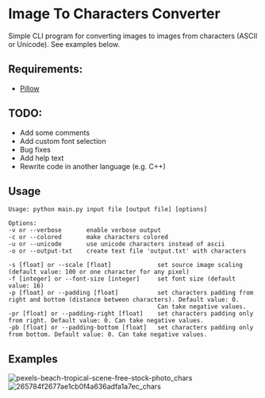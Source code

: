 # Image To Characters Converter

Simple CLI program for converting images to images from characters (ASCII or Unicode). See examples below.

## Requirements:
* [Pillow](https://pypi.org/project/Pillow/)

## TODO:
* Add some comments
* Add custom font selection
* Bug fixes
* Add help text
* Rewrite code in another language (e.g. C++)

## Usage

```
Usage: python main.py input file [output file] [options]

Options:
-v or --verbose       enable verbose output
-c or --colored       make characters colored
-u or --unicode       use unicode characters instead of ascii 
-o or --output-txt    create text file 'output.txt' with characters

-s [float] or --scale [float]             set source image scaling (default value: 100 or one character for any pixel)
-f [integer] or --font-size [integer]     set font size (default value: 16)
-p [float] or --padding [float]           set characters padding from right and bottom (distance between characters). Default value: 0. 
                                          Can take negative values.
-pr [float] or --padding-right [float]    set characters padding only from right. Default value: 0. Can take negative values.
-pb [float] or --padding-bottom [float]   set characters padding only from bottom. Default value: 0. Can take negative values.
```

## Examples
![pexels-beach-tropical-scene-free-stock-photo_chars](https://user-images.githubusercontent.com/31659985/159118495-d822c41c-e90b-406d-9172-3e1d630fa1fe.jpg)
![265784f2677ae1cb0f4a636adfa1a7ec_chars](https://user-images.githubusercontent.com/31659985/159118938-279d2c0c-eea1-4709-b964-b00f156b3e14.jpg)

